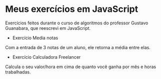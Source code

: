 # Meus exercícios em JavaScript

 Exercícios feitos durante o curso de algoritmos do professor Gustavo Guanabara, que reescrevi em JavaScript.

- Exercício Media notas

Com a entrada de 3 notas de um aluno, ele retorna a média entre elas.

- Exercício Calculadora Freelancer

Calcula o seu valor/hora em cima de quanto você ganha por mês e horas trabalhadas.

 
